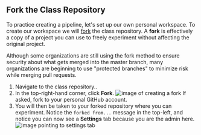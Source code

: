 ## Fork the Class Repository

To practice creating a pipeline, let's set up our own personal workspace. To create our workspace we will [fork](https://help.github.com/articles/fork-a-repo/) the class repository. A **fork** is effectively a copy of a project you can use to freely experiment without affecting the original project.

Although some organizations are still using the fork method to ensure security about what gets merged into the master branch, many organizations are beginning to use "protected branches" to minimize risk while merging pull requests.

1. Navigate to the class repository..
1. In the top-right-hand corner, click **Fork**.
  ![image of creating a fork](https://raw.githubusercontent.com/universeworkshops/github-for-managers/master/workshop-images/github-for-managers.017.jpeg) If asked, fork to your personal GitHub account.
1. You will then be taken to your forked repository where you can experiment. Notice the `forked from...` message in the top-left, and notice you can now see a **Settings** tab because you are the admin here.
  ![image pointing to settings tab](https://raw.githubusercontent.com/universeworkshops/github-for-managers/master/workshop-images/github-for-managers.018.jpeg)
